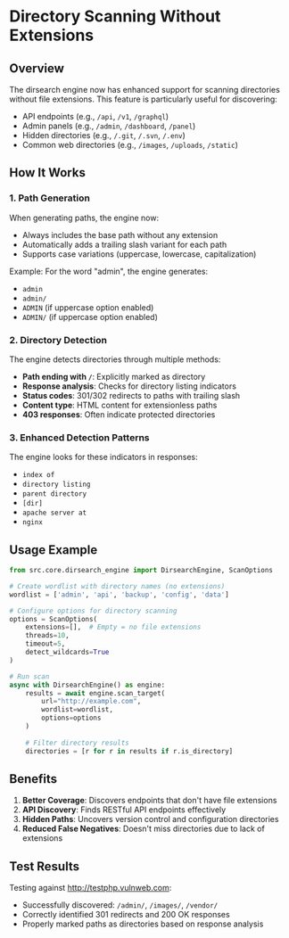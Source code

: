 # Directory Scanning Without Extensions

## Overview
The dirsearch engine now has enhanced support for scanning directories without file extensions. This feature is particularly useful for discovering:
- API endpoints (e.g., `/api`, `/v1`, `/graphql`)
- Admin panels (e.g., `/admin`, `/dashboard`, `/panel`)
- Hidden directories (e.g., `/.git`, `/.svn`, `/.env`)
- Common web directories (e.g., `/images`, `/uploads`, `/static`)

## How It Works

### 1. Path Generation
When generating paths, the engine now:
- Always includes the base path without any extension
- Automatically adds a trailing slash variant for each path
- Supports case variations (uppercase, lowercase, capitalization)

Example: For the word "admin", the engine generates:
- `admin`
- `admin/`
- `ADMIN` (if uppercase option enabled)
- `ADMIN/` (if uppercase option enabled)

### 2. Directory Detection
The engine detects directories through multiple methods:
- **Path ending with `/`**: Explicitly marked as directory
- **Response analysis**: Checks for directory listing indicators
- **Status codes**: 301/302 redirects to paths with trailing slash
- **Content type**: HTML content for extensionless paths
- **403 responses**: Often indicate protected directories

### 3. Enhanced Detection Patterns
The engine looks for these indicators in responses:
- `index of`
- `directory listing`
- `parent directory`
- `[dir]`
- `apache server at`
- `nginx`

## Usage Example

```python
from src.core.dirsearch_engine import DirsearchEngine, ScanOptions

# Create wordlist with directory names (no extensions)
wordlist = ['admin', 'api', 'backup', 'config', 'data']

# Configure options for directory scanning
options = ScanOptions(
    extensions=[],  # Empty = no file extensions
    threads=10,
    timeout=5,
    detect_wildcards=True
)

# Run scan
async with DirsearchEngine() as engine:
    results = await engine.scan_target(
        url="http://example.com",
        wordlist=wordlist,
        options=options
    )
    
    # Filter directory results
    directories = [r for r in results if r.is_directory]
```

## Benefits
1. **Better Coverage**: Discovers endpoints that don't have file extensions
2. **API Discovery**: Finds RESTful API endpoints effectively
3. **Hidden Paths**: Uncovers version control and configuration directories
4. **Reduced False Negatives**: Doesn't miss directories due to lack of extensions

## Test Results
Testing against http://testphp.vulnweb.com:
- Successfully discovered: `/admin/`, `/images/`, `/vendor/`
- Correctly identified 301 redirects and 200 OK responses
- Properly marked paths as directories based on response analysis